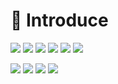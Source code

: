 :information_desk_person:
Introduce
======

<img src="https://img.shields.io/badge/Java-red?style=flat&logo=Java&logoColor=white"/> <img src="https://img.shields.io/badge/Spring-green?style=flat&logo=Spring&logoColor=white"/> <img src="https://img.shields.io/badge/JSP-orange?style=flat&logo=JSP&logoColor=white"/> <img src="https://img.shields.io/badge/Oracle-red?style=flat&logo=Oracle&logoColor=white"/> <img src="https://img.shields.io/badge/MariaDB-skyblue?style=flat&logo=MariaDB&logoColor=white"/> <img src="https://img.shields.io/badge/MyBatis-red?style=flat&logo=MyBatis&logoColor=white"/>
 
 
<img src="https://img.shields.io/badge/JavaScript-yellow?style=flat&logo=JavaScript&logoColor=white"/> <img src="https://img.shields.io/badge/Jquery-skyblue?style=flat&logo=Jquery&logoColor=white"/> <img src="https://img.shields.io/badge/Ajax-skyblue?style=flat&logo=Ajax&logoColor=white"/>  <img src="https://img.shields.io/badge/BootStrap-purple?style=flat&logo=BootStrap&logoColor=white"/> </div>
